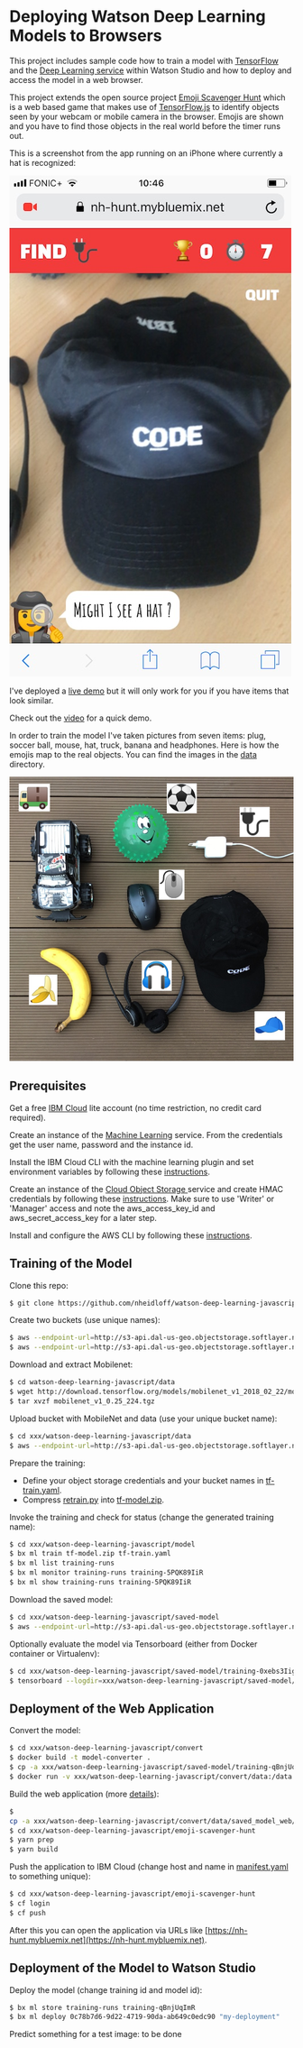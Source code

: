# Deploying Watson Deep Learning Models to Browsers

This project includes sample code how to train a model with [TensorFlow](https://www.tensorflow.org/) and the [Deep Learning service](https://www.ibm.com/blogs/watson/2018/03/deep-learning-service-ibm-makes-advanced-ai-accessible-users-everywhere/) within Watson Studio and how to deploy and access the model in a web browser.

This project extends the open source project [Emoji Scavenger Hunt](https://github.com/google/emoji-scavenger-hunt) which is a web based game that makes use of [TensorFlow.js](https://js.tensorflow.org/) to identify objects seen by your webcam or mobile camera in the browser. Emojis are shown and you have to find those objects in the real world before the timer runs out.

This is a screenshot from the app running on an iPhone where currently a hat is recognized:

![alt text](documentation/iphone-1-small.JPEG "Screenshot")

I've deployed a [live demo](https://nh-hunt.mybluemix.net) but it will only work for you if you have items that look similar.

Check out the [video](https://youtu.be/4WTpMmqraXI) for a quick demo.

In order to train the model I've taken pictures from seven items: plug, soccer ball, mouse, hat, truck, banana and headphones. Here is how the emojis map to the real objects. You can find the images in the [data](data/images) directory.

![alt text](documentation/items-annotated-small.JPEG "Photo")


## Prerequisites 

Get a free [IBM Cloud](https://ibm.biz/nheidloff) lite account (no time restriction, no credit card required).

Create an instance of the [Machine Learning](https://console.bluemix.net/catalog/services/machine-learning) service. From the credentials get the user name, password and the instance id.

Install the IBM Cloud CLI with the machine learning plugin and set environment variables by following these [instructions](https://datascience.ibm.com/docs/content/analyze-data/ml_dlaas_environment.html).

Create an instance of the [Cloud Object Storage
](https://console.bluemix.net/catalog/services/cloud-object-storage) service and create HMAC credentials by following these [instructions](https://datascience.ibm.com/docs/content/analyze-data/ml_dlaas_object_store.html). Make sure to use 'Writer' or 'Manager' access and note the aws_access_key_id and aws_secret_access_key for a later step.

Install and configure the AWS CLI by following these [instructions](https://console.bluemix.net/docs/services/cloud-object-storage/cli/aws-cli.html#use-the-aws-cli).


## Training of the Model

Clone this repo:

```bash
$ git clone https://github.com/nheidloff/watson-deep-learning-javascript
```

Create two buckets (use unique names):

```bash
$ aws --endpoint-url=http://s3-api.dal-us-geo.objectstorage.softlayer.net --profile ibm_cos s3 mb s3://nh-hunt-input
$ aws --endpoint-url=http://s3-api.dal-us-geo.objectstorage.softlayer.net --profile ibm_cos s3 mb s3://nh-hunt-output
```

Download and extract Mobilenet:

```bash
$ cd watson-deep-learning-javascript/data
$ wget http://download.tensorflow.org/models/mobilenet_v1_2018_02_22/mobilenet_v1_0.25_224.tgz
$ tar xvzf mobilenet_v1_0.25_224.tgz 
```

Upload bucket with MobileNet and data (use your unique bucket name):

```bash
$ cd xxx/watson-deep-learning-javascript/data
$ aws --endpoint-url=http://s3-api.dal-us-geo.objectstorage.softlayer.net --profile ibm_cos s3 cp . s3://nh-hunt-input/ --recursive 
```

Prepare the training:
* Define your object storage credentials and your bucket names in [tf-train.yaml](model/tf-train.yaml).
* Compress [retrain.py](model/retrain.py) into [tf-model.zip](model/tf-model.zip).

Invoke the training and check for status (change the generated training name):

```bash
$ cd xxx/watson-deep-learning-javascript/model
$ bx ml train tf-model.zip tf-train.yaml
$ bx ml list training-runs
$ bx ml monitor training-runs training-5PQK89IiR
$ bx ml show training-runs training-5PQK89IiR
```

Download the saved model:

```bash
$ cd xxx/watson-deep-learning-javascript/saved-model
$ aws --endpoint-url=http://s3-api.dal-us-geo.objectstorage.softlayer.net --profile ibm_cos s3 sync s3://nh-hunt-output .
```

Optionally evaluate the model via Tensorboard (either from Docker container or Virtualenv):

```bash
$ cd xxx/watson-deep-learning-javascript/saved-model/training-0xebs3Iig
$ tensorboard --logdir=xxx/watson-deep-learning-javascript/saved-model/training-0xebs3Iig/retrain_logs
```


## Deployment of the Web Application

Convert the model:

```bash
$ cd xxx/watson-deep-learning-javascript/convert
$ docker build -t model-converter .
$ cp -a xxx/watson-deep-learning-javascript/saved-model/training-qBnjUqImR/model/. xxx/watson-deep-learning-javascript/convert/data/saved_model/ 
$ docker run -v xxx/watson-deep-learning-javascript/convert/data:/data -it model-converter
```

Build the web application (more [details](https://github.com/google/emoji-scavenger-hunt)):

```bash
$ 
cp -a xxx/watson-deep-learning-javascript/convert/data/saved_model_web/. xxx/watson-deep-learning-javascript/emoji-scavenger-hunt/dist/model/
$ cd xxx/watson-deep-learning-javascript/emoji-scavenger-hunt
$ yarn prep
$ yarn build
```

Push the application to IBM Cloud (change host and name in [manifest.yaml](emoji-scavenger-hunt/manifest.yaml) to something unique):

```bash
$ cd xxx/watson-deep-learning-javascript/emoji-scavenger-hunt
$ cf login
$ cf push
```

After this you can open the application via URLs like [https://nh-hunt.mybluemix.net](https://nh-hunt.mybluemix.net).


## Deployment of the Model to Watson Studio

Deploy the model (change training id and model id):

```bash
$ bx ml store training-runs training-qBnjUqImR
$ bx ml deploy 0c78b7d6-9d22-4719-90da-ab649c0edc90 "my-deployment"
```

Predict something for a test image: to be done